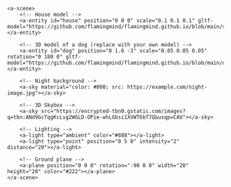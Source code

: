 <!DOCTYPE html>
<html lang="en">
<head>
    <meta charset="UTF-8">
    <meta name="viewport" content="width=device-width, initial-scale=1.0">
    <script src="https://aframe.io/releases/1.2.0/aframe.min.js"></script>
</head>
<body>

    <a-scene>
        <!-- House model -->
        <a-entity id="house" position="0 0 0" scale="0.1 0.1 0.1" gltf-model="https://github.com/flamingmind/flamingmind.github.io/blob/main/studio.gltf"></a-entity>

        <!-- 3D model of a dog (replace with your own model) -->
        <a-entity id="dog" position="0 1.6 -3" scale="0.05 0.05 0.05" rotation="0 180 0" gltf-model="https://github.com/flamingmind/flamingmind.github.io/blob/main/dog.gltf"></a-entity>

        <!-- Night background -->
        <a-sky material="color: #000; src: https://example.com/night-image.jpg"></a-sky>

        <!-- 3D Skybox -->
        <a-sky src="https://encrypted-tbn0.gstatic.com/images?q=tbn:ANd9GcTqgKcLsg2WGLD-OPie-whLGbsi1XVWT6bT7Q&usqp=CAU"></a-sky>

        <!-- Lighting -->
        <a-light type="ambient" color="#888"></a-light>
        <a-light type="point" position="0 5 0" intensity="2" distance="20"></a-light>

        <!-- Ground plane -->
        <a-plane position="0 0 0" rotation="-90 0 0" width="20" height="20" color="#222"></a-plane>
    </a-scene>

</body>
</html>
